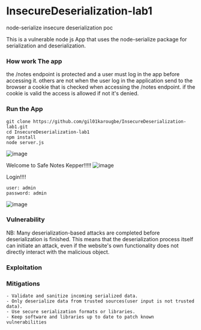 # InsecureDeserialization-lab1
node-serialize insecure deserialization poc

This is a vulnerable node js App that uses the node-serialize package for serialization and deserialization.

### How work The app
the /notes endpoint is protected and a user must log in the app before accessing it. others are not
when the user log in the application send to the browser a cookie that is checked when accessing the /notes endpoint.
if the cookie is valid the access is allowed if not it's denied.

### Run the App
```
git clone https://github.com/gil01karougbe/InsecureDeserialization-lab1.git
cd InsecureDeserialization-lab1
npm install
node server.js
```
![image](https://github.com/gil01karougbe/InsecureDeserialization-lab1/assets/98090770/c00fdcb6-90fa-4336-a3ab-87be0fa5d470)

Welcome to Safe Notes Kepper!!!!!
![image](https://github.com/gil01karougbe/InsecureDeserialization-lab1/assets/98090770/5bb35f98-690b-4f8b-93fa-efb42bc0746e)

Login!!!!
```
user: admin
password: admin
```
![image](https://github.com/gil01karougbe/InsecureDeserialization-lab1/assets/98090770/6a8545df-98ad-4872-9138-9430b2cffc16)

### Vulnerability


NB:
Many deserialization-based attacks are completed before deserialization is finished. This means that the deserialization process itself can initiate an attack, even if the website's own functionality does not directly interact with the malicious object.
### Exploitation


### Mitigations
```
- Validate and sanitize incoming serialized data.
- Only deserialize data from trusted sources(user input is not trusted data).
- Use secure serialization formats or libraries.
- Keep software and libraries up to date to patch known vulnerabilities
```
